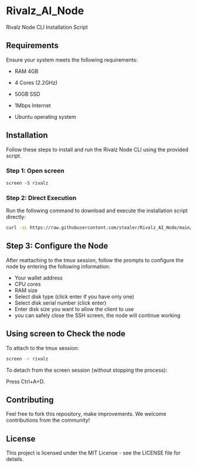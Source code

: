 # Rivalz_AI_Node
Rivalz Node CLI Installation Script


## Requirements

Ensure your system meets the following requirements:

- RAM 4GB

- 4 Cores (2.2GHz)

- 50GB SSD

- 1Mbps Internet

- Ubuntu operating system

## Installation

Follow these steps to install and run the Rivalz Node CLI using the provided script.

### Step 1: Open screen 
```
screen -S rivalz
```

### Step 2: Direct Execution

Run the following command to download and execute the installation script directly:

```bash
curl -sL https://raw.githubusercontent.com/stealer/Rivalz_AI_Node/main/install_rclient.sh | bash
 ```


## Step 3: Configure the Node
After reattaching to the tmux session, follow the prompts to configure the node by entering the following information:

- Your wallet address
- CPU cores
- RAM size
- Select disk type (click enter if you have only one)
- Select disk serial number (click enter)
- Enter disk size you want to allow the client to use
- you can safely close the SSH screen, the node will continue working



## Using screen to Check the node
To attach to the tmux session:
```bash
screen -r rivalz
```
To detach from the screen session (without stopping the process):

Press Ctrl+A+D.

## Contributing
Feel free to fork this repository, make improvements. We welcome contributions from the community!

## License
This project is licensed under the MIT License - see the LICENSE file for details.


